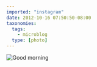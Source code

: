 ```yaml
---
imported: "instagram"
date: 2012-10-16 07:50:50-08:00
taxonomies:
  tags:
    - microblog
  type: [photo]
---
```

![Good morning](/media/images/photos/2012/10/68e6640c35c9d7b44281bc55cbd97eaf.jpg)

